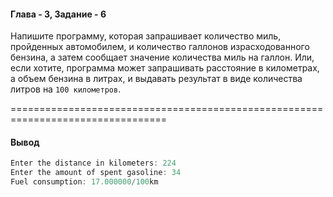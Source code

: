 #### Глава - 3, Задание - 6 ####

Напишите программу, которая запрашивает количество миль, пройденных
автомобилем, и количество галлонов израсходованного бензина, а затем
сообщает значение количества миль на галлон. Или, если хотите, программа может
запрашивать расстояние в километрах, а объем бензина в литрах, и выдавать
результат в виде количества литров на ```100 километров```.

=================================================================================
#### Вывод ####
```objectivec
Enter the distance in kilometers: 224
Enter the amount of spent gasoline: 34
Fuel consumption: 17.000000/100km
```
